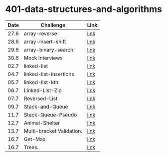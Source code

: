 # 401-data-structures-and-algorithms  
Date | Challenge | Link
--- | --- | ---
27.6 | array-reverse | [link](./arrayReverse/README.md)
28.6 | array-insert-shift | [link](./arrayInsertShift/README.md)
29.6 | array-binary-search | [link](./arrayBinarySearch/README.md)
30.6 | Mock Interviews | [link]()
02.7 | linked-list | [link](./linkedList/linked-list/README.md)
04.7 | linked-list-insertions | [link](./linkedList/linked-list/linked-list-insertions.md)
05.7 | linked-list-kth | [link](./linkedList/linked-list/linked-list-kth.md)
06.7 | Linked-List-Zip | [link](./linkedList/linked-list/linkedListZip.md)
07.7 | Reversed-List | [link](./linkedList/linked-list/reversed-list.jpg)
09.7 | Stack-and-Queue | [link](./Stack-and-Queue/README.md)
11.7 | Stack-Queue-Pseudo | [link](./Stack-and-Queue/stack-queue-pseudo.md)
12.7 | Animal-Shelter | [link](./Animal-Shelter/README.md)
13.7 | Multi-bracket Validation. | [link](./Stack-Queue-Brackets/README.md)
16.7 | Get-Max. | [link](./Stack-and-Queue/get-max.jpg)
16.7 | Trees. | [link](./Trees/README.md)